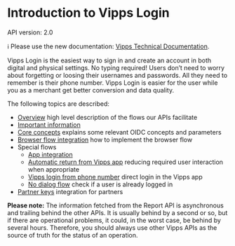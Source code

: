 <!-- START_METADATA
---
title: Introduction to Vipps Login
sidebar_label: Introduction
sidebar_label: API guide
sidebar_position: 30
description: Vipps Login is the easiest way to sign in and create an account in both digital and physical settings.
pagination_prev: Null
pagination_next: Null
---
END_METADATA -->

# Introduction to Vipps Login

API version: 2.0

<!-- START_COMMENT -->

ℹ️ Please use the new documentation:
[Vipps Technical Documentation](https://vippsas.github.io/vipps-developer-docs/).

<!-- END_COMMENT -->

Vipps Login is the easiest way to sign in and create an account in both digital and physical settings. No typing required! Users don’t need to worry about forgetting or loosing their usernames and passwords. All they need to remember is their phone number. Vipps Login is easier for the user while you as a merchant get better conversion and data quality.

The following topics are described:

- [Overview](overview.md) high level description of the flows our APIs facilitate
- [Important information](important-information.md)
- [Core concepts](core-concepts.md) explains some relevant OIDC concepts and parameters
- [Browser flow integration](integration.md) how to implement the browser flow
- Special flows
    - [App integration](flows/app-integration.md)
    - [Automatic return from Vipps app](flows/automatic-return.md) reducing required user interaction when appropriate
    - [Vipps login from phone number](flows/phone-number-ciba-flows.md) direct login in the Vipps app
    - [No dialog flow](flows/no-dialog.md) check if a user is already logged in
- [Partner keys](partner-keys.md) integration for partners

**Please note:** The information fetched from the Report API is
asynchronous and trailing behind the other APIs. It is usually behind
by a second or so, but if there are operational problems, it could, in the worst
case, be behind by several hours. Therefore, you should always use other
Vipps APIs as the source of truth for the status of an operation.
